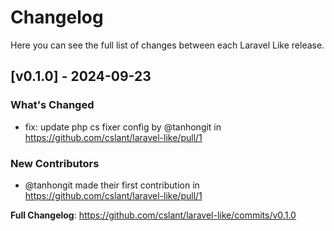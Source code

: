 # Changelog

Here you can see the full list of changes between each Laravel Like release.

## [v0.1.0] - 2024-09-23

### What's Changed
* fix: update php cs fixer config by @tanhongit in https://github.com/cslant/laravel-like/pull/1

### New Contributors
* @tanhongit made their first contribution in https://github.com/cslant/laravel-like/pull/1

**Full Changelog**: https://github.com/cslant/laravel-like/commits/v0.1.0
